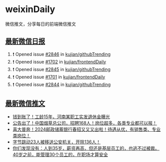 # weixinDaily
微信推文，分享每日的前端微信推文

## [最新微信日报](https://github.com/kujian/weixinDaily/issues)

<!--START_SECTION:activity-->
1. ❗ Opened issue [#2846](https://github.com/kujian/githubTrending/issues/2846) in [kujian/githubTrending](https://github.com/kujian/githubTrending)
2. ❗ Opened issue [#1702](https://github.com/kujian/frontendDaily/issues/1702) in [kujian/frontendDaily](https://github.com/kujian/frontendDaily)
3. ❗ Opened issue [#2845](https://github.com/kujian/githubTrending/issues/2845) in [kujian/githubTrending](https://github.com/kujian/githubTrending)
4. ❗ Opened issue [#1701](https://github.com/kujian/frontendDaily/issues/1701) in [kujian/frontendDaily](https://github.com/kujian/frontendDaily)
5. ❗ Opened issue [#2844](https://github.com/kujian/githubTrending/issues/2844) in [kujian/githubTrending](https://github.com/kujian/githubTrending)
<!--END_SECTION:activity-->


## [最新微信推文](https://weixin.qdkfweb.cn/)

<!-- BLOG-POST-LIST:START -->
- [钱到账了！工龄15年，河南某职工实发退休金曝光](https://weixin.qdkfweb.cn/43213.html)
- [公告出了！中国烟草总公司，招聘168人！岗位超多，各类专业都可以报！](https://weixin.qdkfweb.cn/43214.html)
- [喜大普奔！2024邮政储蓄银行春招又又又出啦！待遇从优，有销售类、专业类岗位！](https://weixin.qdkfweb.cn/43215.html)
- [字节跳动23人被移送公安机关，开除136人！](https://weixin.qdkfweb.cn/43207.html)
- [你们发现没有：人到35岁，薪资再高，但还是基层员工的，也逃不过被裁。40岁之前，能管理30个员工的，在职场才算安全](https://weixin.qdkfweb.cn/43243.html)
<!-- BLOG-POST-LIST:END -->